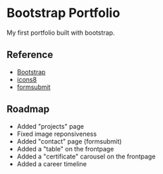 
# Bootstrap Portfolio
My first portfolio built with bootstrap.






## Reference

 - [Bootstrap](https://getbootstrap.com/)
 - [icons8](https://icons8.com.br/)
 - [formsubmit](https://formsubmit.co/)



## Roadmap

- Added "projects" page
- Fixed image reponsiveness 
- Added "contact" page (formsubmit)
- Added a "table" on the frontpage
- Added a "certificate" carousel on the frontpage
- Added a career timeline
